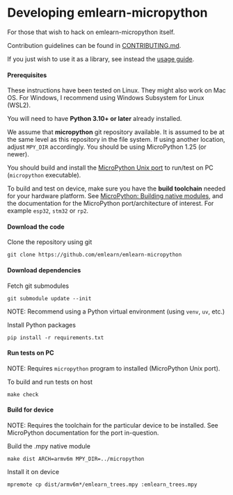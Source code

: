 
# Developing emlearn-micropython

For those that wish to hack on emlearn-micropython itself.

Contribution guidelines can be found in [CONTRIBUTING.md](CONTRIBUTING.md).

If you just wish to use it as a library, see instead the [usage guide](https://emlearn-micropython.readthedocs.io/en/latest/user_guide.html).

#### Prerequisites

These instructions have been tested on Linux.
They might also work on Mac OS.
For Windows, I recommend using Windows Subsystem for Linux (WSL2).

You will need to have **Python 3.10+ or later** already installed.

We assume that **micropython** git repository available.
It is assumed to be at the same level as this repository in the file system.
If using another location, adjust `MPY_DIR` accordingly.
You should be using MicroPython 1.25 (or newer).

You should build and install the [MicroPython Unix port](https://github.com/micropython/micropython/blob/master/ports/unix/README.md) to run/test on PC (`micropython` executable).

To build and test on device, make sure you have the **build toolchain** needed for your hardware platform.
See [MicroPython: Building native modules](https://docs.micropython.org/en/latest/develop/natmod.html),
and the documentation for the MicroPython port/architecture of interest.
For example `esp32`, `stm32` or `rp2`.


#### Download the code

Clone the repository using git
```
git clone https://github.com/emlearn/emlearn-micropython
```

#### Download dependencies

Fetch git submodules

```
git submodule update --init
```

NOTE: Recommend using a Python virtual environment (using `venv`, `uv`, etc.)

Install Python packages
```
pip install -r requirements.txt
```


#### Run tests on PC

NOTE: Requires `micropython` program to installed (MicroPython Unix port).

To build and run tests on host
```
make check
```


#### Build for device

NOTE: Requires the toolchain for the particular device to be installed.
See MicroPython documentation for the port in-question.

Build the .mpy native module
```
make dist ARCH=armv6m MPY_DIR=../micropython
```

Install it on device
```
mpremote cp dist/armv6m*/emlearn_trees.mpy :emlearn_trees.mpy
```


